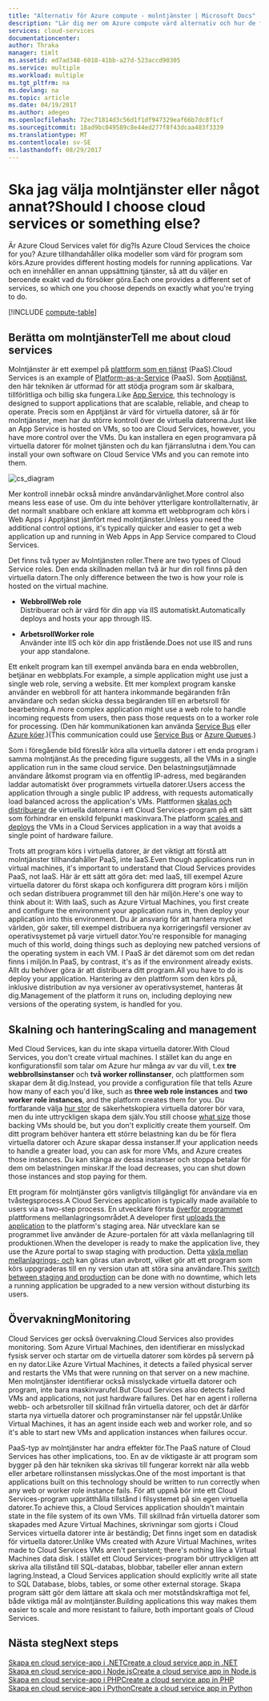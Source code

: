 ```yaml
---
title: "Alternativ för Azure compute - molntjänster | Microsoft Docs"
description: "Lär dig mer om Azure compute värd alternativ och hur de fungerar: Apptjänst molntjänster och virtuella datorer"
services: cloud-services
documentationcenter: 
author: Thraka
manager: timlt
ms.assetid: ed7ad348-6018-41bb-a27d-523accd90305
ms.service: multiple
ms.workload: multiple
ms.tgt_pltfrm: na
ms.devlang: na
ms.topic: article
ms.date: 04/19/2017
ms.author: adegeo
ms.openlocfilehash: 72ec71814d3c56d1f1df947329eaf66b7dc8f1cf
ms.sourcegitcommit: 18ad9bc049589c8e44ed277f8f43dcaa483f3339
ms.translationtype: MT
ms.contentlocale: sv-SE
ms.lasthandoff: 08/29/2017
---
```

# <a name="should-i-choose-cloud-services-or-something-else"></a><span data-ttu-id="1ef51-103">Ska jag välja molntjänster eller något annat?</span><span class="sxs-lookup"><span data-stu-id="1ef51-103">Should I choose cloud services or something else?</span></span>
<span data-ttu-id="1ef51-104">Är Azure Cloud Services valet för dig?</span><span class="sxs-lookup"><span data-stu-id="1ef51-104">Is Azure Cloud Services the choice for you?</span></span> <span data-ttu-id="1ef51-105">Azure tillhandahåller olika modeller som värd för program som körs.</span><span class="sxs-lookup"><span data-stu-id="1ef51-105">Azure provides different hosting models for running applications.</span></span> <span data-ttu-id="1ef51-106">Var och en innehåller en annan uppsättning tjänster, så att du väljer en beroende exakt vad du försöker göra.</span><span class="sxs-lookup"><span data-stu-id="1ef51-106">Each one provides a different set of services, so which one you choose depends on exactly what you're trying to do.</span></span>

[!INCLUDE [compute-table](../../includes/compute-options-table.md)]

<a name="tellmecs"></a>

## <a name="tell-me-about-cloud-services"></a><span data-ttu-id="1ef51-107">Berätta om molntjänster</span><span class="sxs-lookup"><span data-stu-id="1ef51-107">Tell me about cloud services</span></span>
<span data-ttu-id="1ef51-108">Molntjänster är ett exempel på [plattform som en tjänst](https://azure.microsoft.com/overview/what-is-paas/) (PaaS).</span><span class="sxs-lookup"><span data-stu-id="1ef51-108">Cloud Services is an example of [Platform-as-a-Service](https://azure.microsoft.com/overview/what-is-paas/) (PaaS).</span></span> <span data-ttu-id="1ef51-109">Som [Apptjänst](../app-service-web/app-service-web-overview.md), den här tekniken är utformad för att stödja program som är skalbara, tillförlitliga och billig ska fungera.</span><span class="sxs-lookup"><span data-stu-id="1ef51-109">Like [App Service](../app-service-web/app-service-web-overview.md), this technology is designed to support applications that are scalable, reliable, and cheap to operate.</span></span> <span data-ttu-id="1ef51-110">Precis som en Apptjänst är värd för virtuella datorer, så är för molntjänster, men har du större kontroll över de virtuella datorerna.</span><span class="sxs-lookup"><span data-stu-id="1ef51-110">Just like an App Service is hosted on VMs, so too are Cloud Services, however, you have more control over the VMs.</span></span> <span data-ttu-id="1ef51-111">Du kan installera en egen programvara på virtuella datorer för molnet tjänsten och du kan fjärranslutna i dem.</span><span class="sxs-lookup"><span data-stu-id="1ef51-111">You can install your own software on Cloud Service VMs and you can remote into them.</span></span>

![cs_diagram](./media/cloud-services-choose-me/diagram.png)

<span data-ttu-id="1ef51-113">Mer kontroll innebär också mindre användarvänlighet.</span><span class="sxs-lookup"><span data-stu-id="1ef51-113">More control also means less ease of use.</span></span> <span data-ttu-id="1ef51-114">Om du inte behöver ytterligare kontrollalternativ, är det normalt snabbare och enklare att komma ett webbprogram och körs i Web Apps i Apptjänst jämfört med molntjänster.</span><span class="sxs-lookup"><span data-stu-id="1ef51-114">Unless you need the additional control options, it's typically quicker and easier to get a web application up and running in Web Apps in App Service compared to Cloud Services.</span></span>

<span data-ttu-id="1ef51-115">Det finns två typer av Molntjänsten roller.</span><span class="sxs-lookup"><span data-stu-id="1ef51-115">There are two types of Cloud Service roles.</span></span> <span data-ttu-id="1ef51-116">Den enda skillnaden mellan två är hur din roll finns på den virtuella datorn.</span><span class="sxs-lookup"><span data-stu-id="1ef51-116">The only difference between the two is how your role is hosted on the virtual machine.</span></span>

* <span data-ttu-id="1ef51-117">**Webbroll**</span><span class="sxs-lookup"><span data-stu-id="1ef51-117">**Web role**</span></span>  
<span data-ttu-id="1ef51-118">Distribuerar och är värd för din app via IIS automatiskt.</span><span class="sxs-lookup"><span data-stu-id="1ef51-118">Automatically deploys and hosts your app through IIS.</span></span>

* <span data-ttu-id="1ef51-119">**Arbetsroll**</span><span class="sxs-lookup"><span data-stu-id="1ef51-119">**Worker role**</span></span>  
<span data-ttu-id="1ef51-120">Använder inte IIS och kör din app fristående.</span><span class="sxs-lookup"><span data-stu-id="1ef51-120">Does not use IIS and runs your app standalone.</span></span>

<span data-ttu-id="1ef51-121">Ett enkelt program kan till exempel använda bara en enda webbrollen, betjänar en webbplats.</span><span class="sxs-lookup"><span data-stu-id="1ef51-121">For example, a simple application might use just a single web role, serving a website.</span></span> <span data-ttu-id="1ef51-122">Ett mer komplext program kanske använder en webbroll för att hantera inkommande begäranden från användare och sedan skicka dessa begäranden till en arbetsroll för bearbetning.</span><span class="sxs-lookup"><span data-stu-id="1ef51-122">A more complex application might use a web role to handle incoming requests from users, then pass those requests on to a worker role for processing.</span></span> <span data-ttu-id="1ef51-123">(Den här kommunikationen kan använda [Service Bus](../service-bus-messaging/service-bus-fundamentals-hybrid-solutions.md) eller [Azure köer](../storage/common/storage-introduction.md).)</span><span class="sxs-lookup"><span data-stu-id="1ef51-123">(This communication could use [Service Bus](../service-bus-messaging/service-bus-fundamentals-hybrid-solutions.md) or [Azure Queues](../storage/common/storage-introduction.md).)</span></span>

<span data-ttu-id="1ef51-124">Som i föregående bild föreslår köra alla virtuella datorer i ett enda program i samma molntjänst.</span><span class="sxs-lookup"><span data-stu-id="1ef51-124">As the preceding figure suggests, all the VMs in a single application run in the same cloud service.</span></span> <span data-ttu-id="1ef51-125">Den belastningsutjämnade användare åtkomst program via en offentlig IP-adress, med begäranden laddar automatiskt över programmets virtuella datorer.</span><span class="sxs-lookup"><span data-stu-id="1ef51-125">Users access the application through a single public IP address, with requests automatically load balanced across the application's VMs.</span></span> <span data-ttu-id="1ef51-126">Plattformen [skalas och distribuerar](cloud-services-how-to-scale.md) de virtuella datorerna i ett Cloud Services-program på ett sätt som förhindrar en enskild felpunkt maskinvara.</span><span class="sxs-lookup"><span data-stu-id="1ef51-126">The platform [scales and deploys](cloud-services-how-to-scale.md) the VMs in a Cloud Services application in a way that avoids a single point of hardware failure.</span></span>

<span data-ttu-id="1ef51-127">Trots att program körs i virtuella datorer, är det viktigt att förstå att molntjänster tillhandahåller PaaS, inte IaaS.</span><span class="sxs-lookup"><span data-stu-id="1ef51-127">Even though applications run in virtual machines, it's important to understand that Cloud Services provides PaaS, not IaaS.</span></span> <span data-ttu-id="1ef51-128">Här är ett sätt att göra det: med IaaS, till exempel Azure virtuella datorer du först skapa och konfigurera ditt program körs i miljön och sedan distribuera programmet till den här miljön.</span><span class="sxs-lookup"><span data-stu-id="1ef51-128">Here's one way to think about it: With IaaS, such as Azure Virtual Machines, you first create and configure the environment your application runs in, then deploy your application into this environment.</span></span> <span data-ttu-id="1ef51-129">Du är ansvarig för att hantera mycket världen, gör saker, till exempel distribuera nya korrigeringsfil versioner av operativsystemet på varje virtuell dator.</span><span class="sxs-lookup"><span data-stu-id="1ef51-129">You're responsible for managing much of this world, doing things such as deploying new patched versions of the operating system in each VM.</span></span> <span data-ttu-id="1ef51-130">I PaaS är det däremot som om det redan finns i miljön.</span><span class="sxs-lookup"><span data-stu-id="1ef51-130">In PaaS, by contrast, it's as if the environment already exists.</span></span> <span data-ttu-id="1ef51-131">Allt du behöver göra är att distribuera ditt program.</span><span class="sxs-lookup"><span data-stu-id="1ef51-131">All you have to do is deploy your application.</span></span> <span data-ttu-id="1ef51-132">Hantering av den plattform som den körs på, inklusive distribution av nya versioner av operativsystemet, hanteras åt dig.</span><span class="sxs-lookup"><span data-stu-id="1ef51-132">Management of the platform it runs on, including deploying new versions of the operating system, is handled for you.</span></span>

## <a name="scaling-and-management"></a><span data-ttu-id="1ef51-133">Skalning och hantering</span><span class="sxs-lookup"><span data-stu-id="1ef51-133">Scaling and management</span></span>
<span data-ttu-id="1ef51-134">Med Cloud Services, kan du inte skapa virtuella datorer.</span><span class="sxs-lookup"><span data-stu-id="1ef51-134">With Cloud Services, you don't create virtual machines.</span></span> <span data-ttu-id="1ef51-135">I stället kan du ange en konfigurationsfil som talar om Azure hur många av var du vill, t.ex **tre webbrollsinstanser** och **två worker rollinstanser**, och plattformen som skapar dem åt dig.</span><span class="sxs-lookup"><span data-stu-id="1ef51-135">Instead, you provide a configuration file that tells Azure how many of each you'd like, such as **three web role instances** and **two worker role instances**, and the platform creates them for you.</span></span>  <span data-ttu-id="1ef51-136">Du fortfarande välja [hur stor](cloud-services-sizes-specs.md) de säkerhetskopiera virtuella datorer bör vara, men du inte uttryckligen skapa dem själv.</span><span class="sxs-lookup"><span data-stu-id="1ef51-136">You still choose [what size](cloud-services-sizes-specs.md) those backing VMs should be, but you don't explicitly create them yourself.</span></span> <span data-ttu-id="1ef51-137">Om ditt program behöver hantera ett större belastning kan du be för flera virtuella datorer och Azure skapar dessa instanser.</span><span class="sxs-lookup"><span data-stu-id="1ef51-137">If your application needs to handle a greater load, you can ask for more VMs, and Azure creates those instances.</span></span> <span data-ttu-id="1ef51-138">Du kan stänga av dessa instanser och stoppa betalar för dem om belastningen minskar.</span><span class="sxs-lookup"><span data-stu-id="1ef51-138">If the load decreases, you can shut down those instances and stop paying for them.</span></span>

<span data-ttu-id="1ef51-139">Ett program för molntjänster görs vanligtvis tillgängligt för användare via en tvåstegsprocess.</span><span class="sxs-lookup"><span data-stu-id="1ef51-139">A Cloud Services application is typically made available to users via a two-step process.</span></span> <span data-ttu-id="1ef51-140">En utvecklare första [överför programmet](cloud-services-how-to-create-deploy.md) plattformens mellanlagringsområdet.</span><span class="sxs-lookup"><span data-stu-id="1ef51-140">A developer first [uploads the application](cloud-services-how-to-create-deploy.md) to the platform's staging area.</span></span> <span data-ttu-id="1ef51-141">När utvecklare kan se programmet live använder de Azure-portalen för att växla mellanlagring till produktionen.</span><span class="sxs-lookup"><span data-stu-id="1ef51-141">When the developer is ready to make the application live, they use the Azure portal to swap staging with production.</span></span> <span data-ttu-id="1ef51-142">Detta [växla mellan mellanlagrings- och](cloud-services-nodejs-stage-application.md) kan göras utan avbrott, vilket gör att ett program som körs uppgraderas till en ny version utan att störa sina användare.</span><span class="sxs-lookup"><span data-stu-id="1ef51-142">This [switch between staging and production](cloud-services-nodejs-stage-application.md) can be done with no downtime, which lets a running application be upgraded to a new version without disturbing its users.</span></span>

## <a name="monitoring"></a><span data-ttu-id="1ef51-143">Övervakning</span><span class="sxs-lookup"><span data-stu-id="1ef51-143">Monitoring</span></span>
<span data-ttu-id="1ef51-144">Cloud Services ger också övervakning.</span><span class="sxs-lookup"><span data-stu-id="1ef51-144">Cloud Services also provides monitoring.</span></span> <span data-ttu-id="1ef51-145">Som Azure Virtual Machines, den identifierar en misslyckad fysisk server och startar om de virtuella datorer som kördes på servern på en ny dator.</span><span class="sxs-lookup"><span data-stu-id="1ef51-145">Like Azure Virtual Machines, it detects a failed physical server and restarts the VMs that were running on that server on a new machine.</span></span> <span data-ttu-id="1ef51-146">Men molntjänster identifierar också misslyckade virtuella datorer och program, inte bara maskinvarufel.</span><span class="sxs-lookup"><span data-stu-id="1ef51-146">But Cloud Services also detects failed VMs and applications, not just hardware failures.</span></span> <span data-ttu-id="1ef51-147">Det har en agent i rollerna webb- och arbetsroller till skillnad från virtuella datorer, och det är därför starta nya virtuella datorer och programinstanser när fel uppstår.</span><span class="sxs-lookup"><span data-stu-id="1ef51-147">Unlike Virtual Machines, it has an agent inside each web and worker role, and so it's able to start new VMs and application instances when failures occur.</span></span>

<span data-ttu-id="1ef51-148">PaaS-typ av molntjänster har andra effekter för.</span><span class="sxs-lookup"><span data-stu-id="1ef51-148">The PaaS nature of Cloud Services has other implications, too.</span></span> <span data-ttu-id="1ef51-149">En av de viktigaste är att program som bygger på den här tekniken ska skrivas till fungerar korrekt när alla webb eller arbetare rollinstansen misslyckas.</span><span class="sxs-lookup"><span data-stu-id="1ef51-149">One of the most important is that applications built on this technology should be written to run correctly when any web or worker role instance fails.</span></span> <span data-ttu-id="1ef51-150">För att uppnå bör inte ett Cloud Services-program upprätthålla tillstånd i filsystemet på sin egen virtuella datorer.</span><span class="sxs-lookup"><span data-stu-id="1ef51-150">To achieve this, a Cloud Services application shouldn't maintain state in the file system of its own VMs.</span></span> <span data-ttu-id="1ef51-151">Till skillnad från virtuella datorer som skapades med Azure Virtual Machines, skrivningar som gjorts i Cloud Services virtuella datorer inte är beständig; Det finns inget som en datadisk för virtuella datorer.</span><span class="sxs-lookup"><span data-stu-id="1ef51-151">Unlike VMs created with Azure Virtual Machines, writes made to Cloud Services VMs aren't persistent; there's nothing like a Virtual Machines data disk.</span></span> <span data-ttu-id="1ef51-152">I stället ett Cloud Services-program bör uttryckligen att skriva alla tillstånd till SQL-databas, blobbar, tabeller eller annan extern lagring.</span><span class="sxs-lookup"><span data-stu-id="1ef51-152">Instead, a Cloud Services application should explicitly write all state to SQL Database, blobs, tables, or some other external storage.</span></span> <span data-ttu-id="1ef51-153">Skapa program sätt gör dem lättare att skala och mer motståndskraftiga mot fel, både viktiga mål av molntjänster.</span><span class="sxs-lookup"><span data-stu-id="1ef51-153">Building applications this way makes them easier to scale and more resistant to failure, both important goals of Cloud Services.</span></span>

## <a name="next-steps"></a><span data-ttu-id="1ef51-154">Nästa steg</span><span class="sxs-lookup"><span data-stu-id="1ef51-154">Next steps</span></span>
[<span data-ttu-id="1ef51-155">Skapa en cloud service-app i .NET</span><span class="sxs-lookup"><span data-stu-id="1ef51-155">Create a cloud service app in .NET</span></span>](cloud-services-dotnet-get-started.md)  
[<span data-ttu-id="1ef51-156">Skapa en cloud service-app i Node.js</span><span class="sxs-lookup"><span data-stu-id="1ef51-156">Create a cloud service app in Node.js</span></span>](cloud-services-nodejs-develop-deploy-app.md)  
[<span data-ttu-id="1ef51-157">Skapa en cloud service-app i PHP</span><span class="sxs-lookup"><span data-stu-id="1ef51-157">Create a cloud service app in PHP</span></span>](../cloud-services-php-create-web-role.md)  
[<span data-ttu-id="1ef51-158">Skapa en cloud service-app i Python</span><span class="sxs-lookup"><span data-stu-id="1ef51-158">Create a cloud service app in Python</span></span>](cloud-services-python-ptvs.md)

